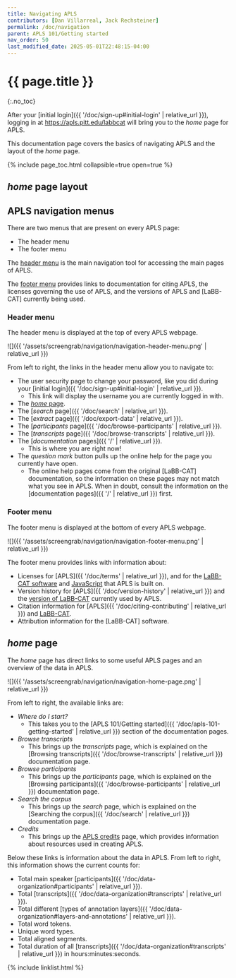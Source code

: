 ```yaml
---
title: Navigating APLS
contributors: [Dan Villarreal, Jack Rechsteiner]
permalink: /doc/navigation
parent: APLS 101/Getting started
nav_order: 50
last_modified_date: 2025-05-01T22:48:15-04:00
---
```


# {{ page.title }}
{:.no_toc}

After your [initial login]({{ '/doc/sign-up#initial-login' | relative_url }}), logging in at <https://apls.pitt.edu/labbcat> will bring you to the _home_ page for APLS.

This documentation page covers the basics of navigating APLS and the layout of the _home_ page.

{% include page_toc.html collapsible=true open=true %}

## _home_ page layout

<!-- creating blank section for Dan to add screengrabs and such -->

## APLS navigation menus

There are two menus that are present on every APLS page:

- The <span class="keyterm">header menu</span>
- The <span class="keyterm">footer menu</span>

The [header menu](#header-menu) is the main navigation tool for accessing the main pages of APLS.

The [footer menu](#footer-menu) provides links to documentation for citing APLS, the licenses governing the use of APLS, and the versions of APLS and [LaBB-CAT] currently being used.

### Header menu

The <span class="keyterm">header menu</span> is displayed at the top of every APLS webpage.

![]({{ '/assets/screengrab/navigation/navigation-header-menu.png' | relative_url }})

From left to right, the links in the <span class="keyterm">header menu</span> allow you to navigate to:

- The user security page to change your password, like you did during your [initial login]({{ '/doc/sign-up#initial-login' | relative_url }}).
  - This link will display the username you are currently logged in with.
- The [_home_ page](#home-page).
- The [_search_ page]({{ '/doc/search' | relative_url }}).
- The [_extract_ page]({{ '/doc/export-data' | relative_url }}).
- The [_participants_ page]({{ '/doc/browse-participants' | relative_url }}).
- The [_transcripts_ page]({{ '/doc/browse-transcripts' | relative_url }}).
- The [_documentation_ pages]({{ '/' | relative_url }}).
  - This is where you are right now!
- The *question mark* button pulls up the online help for the page you currently have open.
  - The online help pages come from the original [LaBB-CAT] documentation, so the information on these pages may not match what you see in APLS.
    When in doubt, consult the information on the [documentation pages]({{ '/' | relative_url }}) first.

### Footer menu

The <span class="keyterm">footer menu</span> is displayed at the bottom of every APLS webpage.

![]({{ '/assets/screengrab/navigation/navigation-footer-menu.png' | relative_url }})

The <span class="keyterm">footer menu</span> provides links with information about:

- Licenses for [APLS]({{ '/doc/terms' | relative_url }}), and for the [LaBB-CAT software](https://apls.pitt.edu/labbcat/agpl.txt) and [JavaScript](https://apls.pitt.edu/labbcat/credits#jslicense-labels1) that APLS is built on.
- Version history for [APLS]({{ '/doc/version-history' | relative_url }}) and the [version of LaBB-CAT](https://apls.pitt.edu/labbcat/version) currently used by APLS.
- Citation information for [APLS]({{ '/doc/citing-contributing' | relative_url }}) and [LaBB-CAT](https://labbcat.canterbury.ac.nz/howto/cite).
- Attribution information for the [LaBB-CAT] software.

## _home_ page

The _home_ page has direct links to some useful APLS pages and an overview of the data in APLS.

![]({{ '/assets/screengrab/navigation/navigation-home-page.png' | relative_url }})

From left to right, the available links are:

- *Where do I start?*
  - This takes you to the [APLS 101/Getting started]({{ '/doc/apls-101-getting-started' | relative_url }}) section of the documentation pages.
- *Browse transcripts*
  - This brings up the _transcripts_ page, which is explained on the [Browsing transcripts]({{ '/doc/browse-transcripts' | relative_url }}) documentation page.
- *Browse participants*
  - This brings up the _participants_ page, which is explained on the [Browsing participants]({{ '/doc/browse-participants' | relative_url }}) documentation page.
- *Search the corpus*
  - This brings up the _search_ page, which is explained on the [Searching the corpus]({{ '/doc/search' | relative_url }}) documentation page.
- *Credits*
  - This brings up the [APLS credits](https://apls.pitt.edu/labbcat/credits) page, which provides information about resources used in creating APLS.

Below these links is information about the data in APLS.
From left to right, this information shows the current counts for:

- Total main speaker [participants]({{ '/doc/data-organization#participants' | relative_url }}).
- Total [transcripts]({{ '/doc/data-organization#transcripts' | relative_url }}).
- Total different [types of annotation layers]({{ '/doc/data-organization#layers-and-annotations' | relative_url }}).
- Total <span class="layer">word</span> tokens.
- Unique <span class="layer">word</span> types.
- Total aligned <span class="layer">segment</span>s.
- Total <span class="transcript-attr">duration</span> of all [transcripts]({{ '/doc/data-organization#transcripts' | relative_url }}) in hours:minutes:seconds.

{% include linklist.html %}

